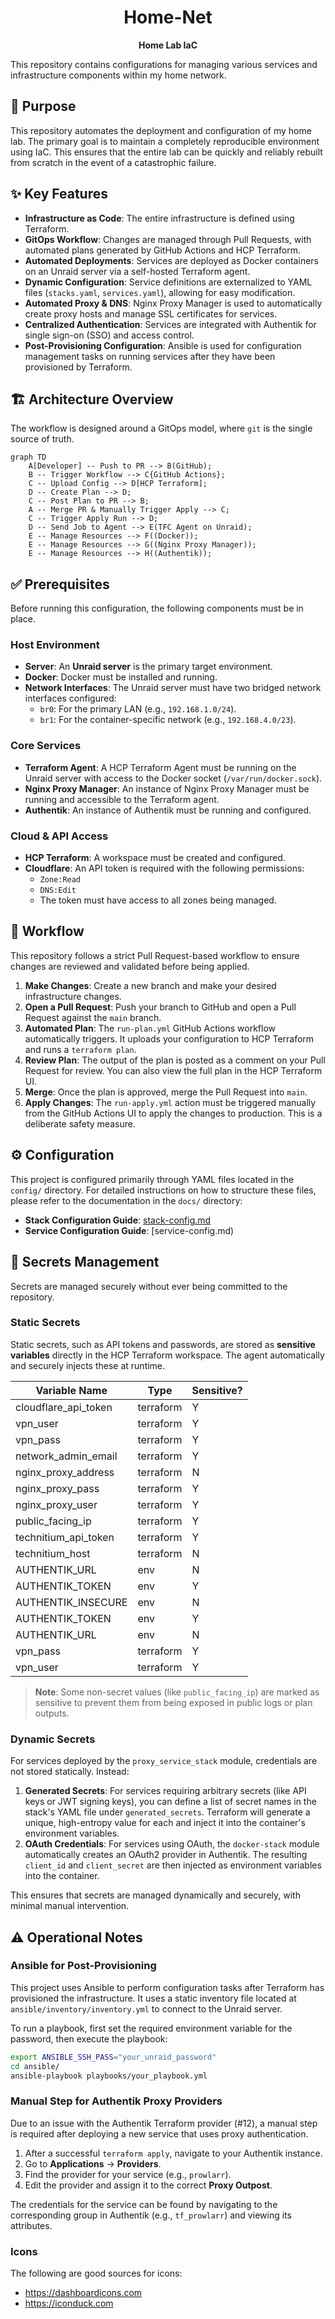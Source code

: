 <div align="center">
  <h1>Home-Net</h1>
  <p><strong>Home Lab IaC</strong></p>
</div>

This repository contains configurations for managing various services and infrastructure components within my home network.

## 🎯 Purpose

This repository automates the deployment and configuration of my home lab. The primary goal is to maintain a completely reproducible environment using IaC. This ensures that the entire lab can be quickly and reliably rebuilt from scratch in the event of a catastrophic failure.

## ✨ Key Features

*   **Infrastructure as Code**: The entire infrastructure is defined using Terraform.
*   **GitOps Workflow**: Changes are managed through Pull Requests, with automated plans generated by GitHub Actions and HCP Terraform.
*   **Automated Deployments**: Services are deployed as Docker containers on an Unraid server via a self-hosted Terraform agent.
*   **Dynamic Configuration**: Service definitions are externalized to YAML files (`stacks.yaml`, `services.yaml`), allowing for easy modification.
*   **Automated Proxy & DNS**: Nginx Proxy Manager is used to automatically create proxy hosts and manage SSL certificates for services.
*   **Centralized Authentication**: Services are integrated with Authentik for single sign-on (SSO) and access control.
*   **Post-Provisioning Configuration**: Ansible is used for configuration management tasks on running services after they have been provisioned by Terraform.


## 🏗️ Architecture Overview

The workflow is designed around a GitOps model, where `git` is the single source of truth.

```mermaid
graph TD
    A[Developer] -- Push to PR --> B(GitHub);
    B -- Trigger Workflow --> C{GitHub Actions};
    C -- Upload Config --> D[HCP Terraform];
    D -- Create Plan --> D;
    C -- Post Plan to PR --> B;
    A -- Merge PR & Manually Trigger Apply --> C;
    C -- Trigger Apply Run --> D;
    D -- Send Job to Agent --> E(TFC Agent on Unraid);
    E -- Manage Resources --> F((Docker));
    E -- Manage Resources --> G((Nginx Proxy Manager));
    E -- Manage Resources --> H((Authentik));
```

## ✅ Prerequisites
Before running this configuration, the following components must be in place.

### Host Environment
- **Server**: An **Unraid server** is the primary target environment.
- **Docker**: Docker must be installed and running.
- **Network Interfaces**: The Unraid server must have two bridged network interfaces configured:
  - `br0`: For the primary LAN (e.g., `192.168.1.0/24`).
  - `br1`: For the container-specific network (e.g., `192.168.4.0/23`).

### Core Services
- **Terraform Agent**: A HCP Terraform Agent must be running on the Unraid server with access to the Docker socket (`/var/run/docker.sock`).
- **Nginx Proxy Manager**: An instance of Nginx Proxy Manager must be running and accessible to the Terraform agent.
- **Authentik**: An instance of Authentik must be running and configured.

### Cloud & API Access
- **HCP Terraform**: A workspace must be created and configured.
- **Cloudflare**: An API token is required with the following permissions:
  - `Zone:Read`
  - `DNS:Edit`
  - The token must have access to all zones being managed.

## 🚀 Workflow


This repository follows a strict Pull Request-based workflow to ensure changes are reviewed and validated before being applied.

1.  **Make Changes**: Create a new branch and make your desired infrastructure changes.
2.  **Open a Pull Request**: Push your branch to GitHub and open a Pull Request against the `main` branch.
3.  **Automated Plan**: The `run-plan.yml` GitHub Actions workflow automatically triggers. It uploads your configuration to HCP Terraform and runs a `terraform plan`.
4.  **Review Plan**: The output of the plan is posted as a comment on your Pull Request for review. You can also view the full plan in the HCP Terraform UI.
5.  **Merge**: Once the plan is approved, merge the Pull Request into `main`.
6.  **Apply Changes**: The `run-apply.yml` action must be triggered manually from the GitHub Actions UI to apply the changes to production. This is a deliberate safety measure.

## ⚙️ Configuration

This project is configured primarily through YAML files located in the `config/` directory. For detailed instructions on how to structure these files, please refer to the documentation in the `docs/` directory:

*   **Stack Configuration Guide**: [stack-config.md](docs/stack-config.md)
*   **Service Configuration Guide**: [service-config.md)


## 🔐 Secrets Management

Secrets are managed securely without ever being committed to the repository.

### Static Secrets
Static secrets, such as API tokens and passwords, are stored as **sensitive variables** directly in the HCP Terraform workspace. The agent automatically and securely injects these at runtime.

|Variable Name|Type|Sensitive?|
|---|---|---|
|cloudflare_api_token|terraform|Y|
|vpn_user|terraform|Y|
|vpn_pass|terraform|Y|
|network_admin_email|terraform|Y|
|nginx_proxy_address|terraform|N|
|nginx_proxy_pass|terraform|Y|
|nginx_proxy_user|terraform|Y|
|public_facing_ip|terraform|Y|
|technitium_api_token|terraform|Y|
|technitium_host|terraform|N|
|AUTHENTIK_URL|env|N|
|AUTHENTIK_TOKEN|env|Y|
|AUTHENTIK_INSECURE|env|N|
|AUTHENTIK_TOKEN|env|Y|
|AUTHENTIK_URL|env|N|
|vpn_pass|terraform|Y|
|vpn_user|terraform|Y|

> **Note**: Some non-secret values (like `public_facing_ip`) are marked as sensitive to prevent them from being exposed in public logs or plan outputs.

### Dynamic Secrets
For services deployed by the `proxy_service_stack` module, credentials are not stored statically. Instead:
1.  **Generated Secrets**: For services requiring arbitrary secrets (like API keys or JWT signing keys), you can define a list of secret names in the stack's YAML file under `generated_secrets`. Terraform will generate a unique, high-entropy value for each and inject it into the container's environment variables.
2.  **OAuth Credentials**: For services using OAuth, the `docker-stack` module automatically creates an OAuth2 provider in Authentik. The resulting `client_id` and `client_secret` are then injected as environment variables into the container.

This ensures that secrets are managed dynamically and securely, with minimal manual intervention.

## ⚠️ Operational Notes

### Ansible for Post-Provisioning

This project uses Ansible to perform configuration tasks after Terraform has provisioned the infrastructure. It uses a static inventory file located at `ansible/inventory/inventory.yml` to connect to the Unraid server.

To run a playbook, first set the required environment variable for the password, then execute the playbook:
```bash
export ANSIBLE_SSH_PASS="your_unraid_password"
cd ansible/
ansible-playbook playbooks/your_playbook.yml
```

### Manual Step for Authentik Proxy Providers

Due to an issue with the Authentik Terraform provider (#12), a manual step is required after deploying a new service that uses proxy authentication.

1.  After a successful `terraform apply`, navigate to your Authentik instance.
2.  Go to **Applications** -> **Providers**.
3.  Find the provider for your service (e.g., `prowlarr`).
4.  Edit the provider and assign it to the correct **Proxy Outpost**.

The credentials for the service can be found by navigating to the corresponding group in Authentik (e.g., `tf_prowlarr`) and viewing its attributes.

### Icons

The following are good sources for icons:

- https://dashboardicons.com
- https://iconduck.com